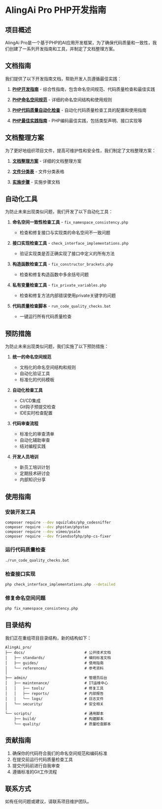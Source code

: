 ﻿# AlingAi Pro PHP开发指南

## 项目概述

AlingAi Pro是一个基于PHP的AI应用开发框架，为了确保代码质量和一致性，我们创建了一系列开发指南和工具，并制定了文档整理方案。

## 文档指南

我们提供了以下开发指南文档，帮助开发人员遵循最佳实践：

1. **[PHP开发指南](PHP_DEVELOPMENT_GUIDELINES.md)** - 综合性指南，包含命名空间规范、代码质量检查和最佳实践

2. **[PHP命名空间规范](PHP_NAMESPACE_STANDARDS.md)** - 详细的命名空间结构和使用规则

3. **[PHP代码质量自动化检查](PHP_CODE_QUALITY_AUTOMATION.md)** - 自动化代码质量检查工具的配置和使用指南

4. **[PHP最佳实践指南](PHP_BEST_PRACTICES_GUIDE.md)** - PHP编码最佳实践，包括类型声明、接口实现等

## 文档整理方案

为了更好地组织项目文件，提高可维护性和安全性，我们制定了文档整理方案：

1. **[文档整理方案](ALING_AI_PRO_DOCUMENTATION_PLAN.md)** - 详细的文档整理方案

2. **[文件分类表](FILE_CLASSIFICATION_TABLE.md)** - 文件分类表格

3. **[实施步骤](IMPLEMENTATION_STEPS.md)** - 实施步骤文档

## 自动化工具

为防止未来出现类似问题，我们开发了以下自动化工具：

1. **命名空间一致性检查工具** - `fix_namespace_consistency.php`
   - 检查和修复接口与实现类的命名空间不一致问题

2. **接口实现检查工具** - `check_interface_implementations.php`
   - 验证实现类是否正确实现了接口中定义的所有方法

3. **构造函数检查工具** - `fix_constructor_brackets.php`
   - 检查和修复构造函数中多余括号问题

4. **私有变量检查工具** - `fix_private_variables.php`
   - 检查和修复方法内部错误使用private关键字的问题

5. **代码质量检查脚本** - `run_code_quality_checks.bat`
   - 一键运行所有代码质量检查

## 预防措施

为防止未来出现类似问题，我们实施了以下预防措施：

1. **统一的命名空间规范**
   - 文档化的命名空间结构和规则
   - 自动化验证工具
   - 标准化的代码模板

2. **自动化检查工具**
   - CI/CD集成
   - Git钩子预提交检查
   - IDE实时检查配置

3. **代码审查流程**
   - 标准化的审查清单
   - 自动化辅助审查
   - 结对编程实践

4. **开发人员培训**
   - 新员工培训计划
   - 定期技术研讨会
   - 内部知识分享

## 使用指南

### 安装开发工具

```bash
composer require --dev squizlabs/php_codesniffer
composer require --dev phpstan/phpstan
composer require --dev vimeo/psalm
composer require --dev friendsofphp/php-cs-fixer
```

### 运行代码质量检查

```bash
./run_code_quality_checks.bat
```

### 检查接口实现

```bash
php check_interface_implementations.php --detailed
```

### 修复命名空间问题

```bash
php fix_namespace_consistency.php
```

## 目录结构

我们正在重组项目目录结构，新的结构如下：

```
AlingAi_pro/
├── docs/                           # 公开技术文档
│   ├── standards/                  # 编码标准文档
│   ├── guides/                     # 使用指南
│   └── references/                 # 参考资料
│
├── admin/                          # 管理员后台
│   ├── maintenance/                # IT运维中心
│   │   ├── tools/                  # 修复工具
│   │   ├── reports/                # 内部报告
│   │   └── logs/                   # 日志文件
│   └── security/                   # 安全相关
│
└── scripts/                        # 通用脚本
    ├── build/                      # 构建脚本
    └── quality/                    # 质量检查脚本
```

## 贡献指南

1. 确保你的代码符合我们的命名空间规范和编码标准
2. 在提交前运行代码质量检查工具
3. 提交代码前进行自我审查
4. 遵循标准的Git工作流程

## 联系方式

如有任何问题或建议，请联系项目维护团队。
